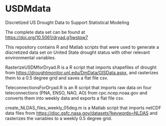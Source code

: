 # USDMdata
Discretized US Drought Data to Support Statistical Modeling

The complete data set can be found at https://doi.org/10.5061/dryad.g1jwstqw7

This repository contains R and Matlab scripts that were used to generate a discretized data set on United State drought status with other relevant environmental variables.

RasterizeUSDMforDryad.R is a R script that imports shapefiles of drought from https://droughtmonitor.unl.edu/DmData/GISData.aspx, and rasterizes them to a 0.5 degree grid and saves a flat file csv.

TeleconnectionsForDryad.R is an R script that imports raw data on four teleconnections (PNA, ENSO, NAO, AO) from cpc.ncep.noaa.gov and converts them into weekly data and exports a flat file csv.

create_NLDAS_files_weekly_05deg.m is a Matlab script that imports netCDF data files from https://disc.gsfc.nasa.gov/datasets?keywords=NLDAS and rasterizes the variables to a weekly 0.5 degree grid.
